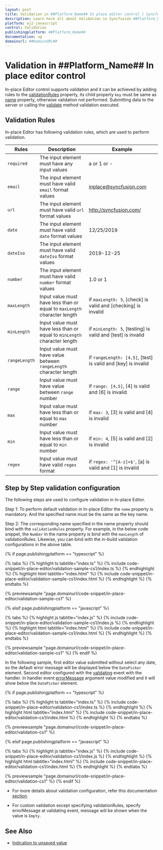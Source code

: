 ```yaml
---
layout: post
title: Validation in ##Platform_Name## In place editor control | Syncfusion
description: Learn here all about Validation in Syncfusion ##Platform_Name## In place editor control of Syncfusion Essential JS 2 and more.
platform: ej2-javascript
control: Validation 
publishingplatform: ##Platform_Name##
documentation: ug
domainurl: ##DomainURL##
---
```


# Validation in ##Platform_Name## In place editor control

In-place Editor control supports validation and it can be achieved by adding rules to the [validationRules](../api/inplace-editor/#validationrules) property, its child property `key` must be same as [name](../api/inplace-editor/#name) property, otherwise validation not performed. Submitting data to the server or calling the [validate](../api/inplace-editor/#validate) method validation executed.

## Validation Rules

In-place Editor has following validation rules, which are used to perform validation.

| Rules | Description | Example |
|------|------|------|
| `required` | The input element must have any input values | a or 1 or - |
| `email` | The input element must have valid `email` format values | <inplace@syncfusion.com> |
| `url` | The  input element must have valid `url` format values| <http://syncfusion.com/> |
| `date` | The  input element must have valid `date` format values | 12/25/2019 |
| `dateIso` | The  input element must have valid `dateIso` format values | 2019-12-25 |
| `number` | The  input element must have valid `number` format values | 1.0 or 1 |
| `maxLength` | Input value must have less than or equal to `maxLength` character length | if `maxLength: 5`, [check] is valid and [checking] is invalid |
| `minLength` | Input value must have less than or equal to `minLength` character length | if `minLength: 5`, [testing] is valid and [test] is invalid |
| `rangeLength` | Input value must have value between `rangeLength` character length | if `rangeLength: [4,5]`, [test] is valid and [key] is invalid
| `range` | Input value must have value between `range` number | if `range: [4,5]`, [4] is valid and [6] is invalid |
| `max` | Input value must have less than or equal to `max` number | if `max: 3`, [3] is valid and [4] is invalid |
| `min` | Input value must have less than or equal to `min` number | if `min: 4`, [5] is valid and [2] is invalid |
| `regex` | Input value must have valid `regex` format | if `regex: '^[A-z]+$'`, [a] is valid and [1] is invalid |

## Step by Step validation configuration

The following steps are used to configure validation in In-place Editor.

Step 1: To perform default validation in In-place Editor the `name` property is mandatory. And the specified name must be the same as the key name.

Step 2:  The corresponding name specified in the name property should bind with the `validationRules` property. For example, in the below code snippet, the `Number`  in the name property is bind with the `maxLength`  of validationRules.  Likewise, you can bind with the in-build validation configurations in the above table.

{% if page.publishingplatform == "typescript" %}

 {% tabs %}
{% highlight ts tabtitle="index.ts" %}
{% include code-snippet/in-place-editor/validation-sample-cs1/index.ts %}
{% endhighlight %}
{% highlight html tabtitle="index.html" %}
{% include code-snippet/in-place-editor/validation-sample-cs1/index.html %}
{% endhighlight %}
{% endtabs %}
        
{% previewsample "page.domainurl/code-snippet/in-place-editor/validation-sample-cs1" %}

{% elsif page.publishingplatform == "javascript" %}

{% tabs %}
{% highlight js tabtitle="index.js" %}
{% include code-snippet/in-place-editor/validation-sample-cs1/index.js %}
{% endhighlight %}
{% highlight html tabtitle="index.html" %}
{% include code-snippet/in-place-editor/validation-sample-cs1/index.html %}
{% endhighlight %}
{% endtabs %}

{% previewsample "page.domainurl/code-snippet/in-place-editor/validation-sample-cs1" %}
{% endif %}

In the following sample, first editor value submitted without select any date, so the default error message will be displayed below the `DatePicker` element. Second editor configured with the [validating](../api/inplace-editor/#validating) event with the handler. In handler event [errorMessage](../api/inplace-editor/validateEventArgs/#errormessage) argument value modified and it will show below the `DatePicker` element.

{% if page.publishingplatform == "typescript" %}

 {% tabs %}
{% highlight ts tabtitle="index.ts" %}
{% include code-snippet/in-place-editor/validation-cs1/index.ts %}
{% endhighlight %}
{% highlight html tabtitle="index.html" %}
{% include code-snippet/in-place-editor/validation-cs1/index.html %}
{% endhighlight %}
{% endtabs %}
        
{% previewsample "page.domainurl/code-snippet/in-place-editor/validation-cs1" %}

{% elsif page.publishingplatform == "javascript" %}

{% tabs %}
{% highlight js tabtitle="index.js" %}
{% include code-snippet/in-place-editor/validation-cs1/index.js %}
{% endhighlight %}
{% highlight html tabtitle="index.html" %}
{% include code-snippet/in-place-editor/validation-cs1/index.html %}
{% endhighlight %}
{% endtabs %}

{% previewsample "page.domainurl/code-snippet/in-place-editor/validation-cs1" %}
{% endif %}

* For more details about validation configuration, refer this documentation [section](../api/form-validator).

* For custom validation except specifying validationRules, specify errorMessage at validating event, message will be shown when the value is `Empty`.

## See Also

* [Indication to unsaved value](./how-to/custom-indication)